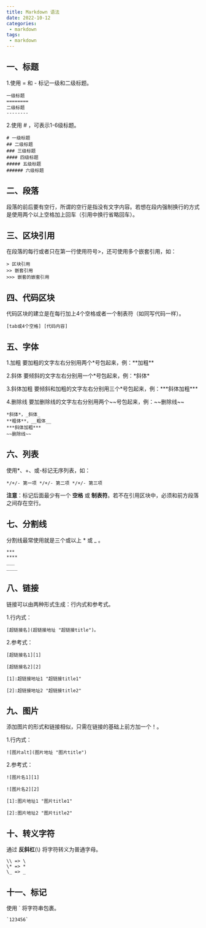 ```yaml
---
title: Markdown 语法
date: 2022-10-12
categories:
 - markdown
tags:
 - markdown
---
```


## 一、标题

1.使用 = 和 - 标记一级和二级标题。

    一级标题
    ========
    二级标题
    --------

2.使用 # ，可表示1-6级标题。

    # 一级标题
    ## 二级标题
    ### 三级标题
    #### 四级标题
    ##### 五级标题
    ###### 六级标题

## 二、段落

段落的前后要有空行，所谓的空行是指没有文字内容。若想在段内强制换行的方式是使用两个以上空格加上回车（引用中换行省略回车）。

## 三、区块引用

在段落的每行或者只在第一行使用符号>，还可使用多个嵌套引用，如：

    > 区块引用
    >> 嵌套引用
    >>> 嵌套的嵌套引用

## 四、代码区块

代码区块的建立是在每行加上4个空格或者一个制表符（如同写代码一样）。

    [tab或4个空格] [代码内容]

## 五、字体

1.加粗 要加粗的文字左右分别用两个\*号包起来，例：\*\*加粗\*\*

2.斜体 要倾斜的文字左右分别用一个\*号包起来，例：\*斜体\*

3.斜体加粗 要倾斜和加粗的文字左右分别用三个\*号包起来，例：\*\*\*斜体加粗\*\*\*

4.删除线 要加删除线的文字左右分别用两个\~\~号包起来，例：\~\~删除线\~\~


    *斜体*，_斜体_
    **粗体**，__粗体__
    ***斜体加粗***
    ~~删除线~~

## 六、列表

使用*、+、或-标记无序列表，如：

    */+/- 第一项 */+/- 第二项 */+/- 第三项

**注意**：标记后面最少有一个 **空格** 或 **制表符**。若不在引用区块中，必须和前方段落之间存在空行。

## 七、分割线

分割线最常使用就是三个或以上 * 或 _ 。

    ***
    ****
    ___
    ____

## 八、链接

链接可以由两种形式生成：行内式和参考式。

1.行内式：

    [超链接名](超链接地址 "超链接title")。

2.参考式：

    [超链接名1][1]

    [超链接名2][2]

    [1]:超链接地址1 "超链接title1"

    [2]:超链接地址2 "超链接title2"

## 九、图片

添加图片的形式和链接相似，只需在链接的基础上前方加一个！。

1.行内式：

    ![图片alt](图片地址 "图片title")

2.参考式：

    ![图片名1][1]
    
    ![图片名2][2]

    [1]:图片地址1 "图片title1"

    [2]:图片地址2 "图片title2"

## 十、转义字符

通过 **反斜杠**(\\) 将字符转义为普通字母。

    \\ => \
    \* => *
    \_ => _

## 十一、标记

使用 \` 将字符串包裹。

    `123456`
